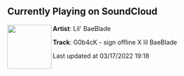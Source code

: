 ## Currently Playing on SoundCloud

[<img align="left" width="100" src="https://i1.sndcdn.com/artworks-000444094719-gtpf37-t500x500.jpg">](https://soundcloud.com/lil-baeblade/g0b4ck-sign-offline-x-lil-baeblade)

**Artist**: Lil' BaeBlade 

**Track**: G0b4cK - sign offline X lil BaeBlade

Last updated at 03/17/2022 19:18
